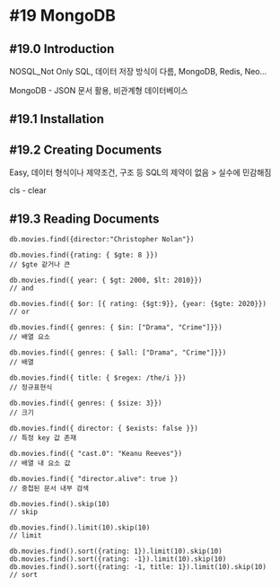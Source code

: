 # #19 MongoDB

## #19.0 Introduction

NOSQL\_Not Only SQL, 데이터 저장 방식이 다름, MongoDB, Redis, Neo...

MongoDB - JSON 문서 활용, 비관계형 데이터베이스



## #19.1 Installation

## #19.2 Creating Documents

Easy, 데이터 형식이나 제약조건, 구조 등 SQL의 제약이 없음 > 실수에 민감해짐

cls - clear



## #19.3 Reading Documents

```mongodb
db.movies.find({director:"Christopher Nolan"})

db.movies.find({rating: { $gte: 8 }})
// $gte 같거나 큰

db.movies.find({ year: { $gt: 2000, $lt: 2010}})
// and

db.movies.find({ $or: [{ rating: {$gt:9}}, {year: {$gte: 2020}})
// or

db.movies.find({ genres: { $in: ["Drama", "Crime"]}})
// 배열 요소

db.movies.find({ genres: { $all: ["Drama", "Crime"]}})
// 배열

db.movies.find({ title: { $regex: /the/i }})
// 정규표현식

db.movies.find({ genres: { $size: 3}})
// 크기

db.movies.find({ director: { $exists: false }})
// 특정 key 값 존재

db.movies.find({ "cast.0": "Keanu Reeves"})
// 배열 내 요소 값

db.movies.find({ "director.alive": true })
// 중첩된 문서 내부 검색

db.movies.find().skip(10)
// skip

db.movies.find().limit(10).skip(10)
// limit

db.movies.find().sort({rating: 1}).limit(10).skip(10)
db.movies.find().sort({rating: -1}).limit(10).skip(10)
db.movies.find().sort({rating: -1, title: 1}).limit(10).skip(10)
// sort
```



